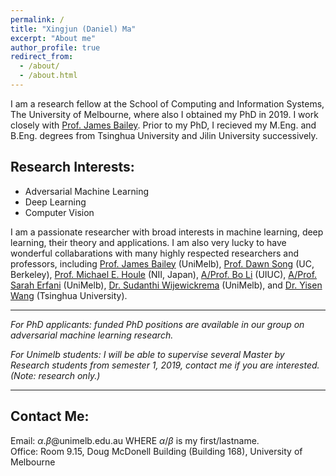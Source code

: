 ```yaml
---
permalink: /
title: "Xingjun (Daniel) Ma"
excerpt: "About me"
author_profile: true
redirect_from: 
  - /about/
  - /about.html
---
```

I am a research fellow at the School of Computing and Information Systems, The University of Melbourne, where also I obtained my PhD in 2019. I work closely with <a href="http://people.eng.unimelb.edu.au/baileyj/" target="_blank">Prof. James Bailey</a>. Prior to my PhD, I recieved my M.Eng. and B.Eng. degrees from Tsinghua University and Jilin University successively.

Research Interests:
------
<ul>
<li> Adversarial Machine Learning </li>
<!--     <ul>
        <li> Information Theory </li>
        <li> Manifold and Intrinsic Dimensionality </li>
    </ul> -->
<li> Deep Learning</li>
<li> Computer Vision</li>
<!--<li> Artificial Intelligence</li>
     <ul>
        <li> Adversarial Attack/Defense </li>
        <li> Learning with Noisy Labels </li>
        <li> Deep Representation Learning </li> 
        <li> Generative Adverarial Networks (GANs) </li>
    </ul> -->
<!-- <li> Applications </li>
    <ul>
        <li> AI in Medical Training </li>      
        <li> Virtual Reality based Surgical Simulation </li>  
    </ul> -->
</ul>

I am a passionate researcher with broad interests in machine learning, deep learning, their theory and applications. I am also very lucky to have wonderful collabarations with many highly respected researchers and professors, including <a href="http://people.eng.unimelb.edu.au/baileyj/" target="_blank">Prof. James Bailey</a> (UniMelb), <a href="https://people.eecs.berkeley.edu/~dawnsong/" target="_blank">Prof. Dawn Song</a> (UC, Berkeley), <a href="http://research.nii.ac.jp/~meh/" target="_blank">Prof. Michael E. Houle</a> (NII, Japan), <a href="http://www.crystal-boli.com/" target="_blank">A/Prof. Bo Li</a> (UIUC), <a href="https://people.eng.unimelb.edu.au/smonazam/" target="_blank">A/Prof. Sarah Erfani</a> (UniMelb), <a href="https://scholar.google.com/citations?user=MjgOHPYAAAAJ&hl=en" target="_blank">Dr. Sudanthi Wijewickrema</a> (UniMelb), and <a href="https://sites.google.com/site/csyisenwang/" target="_blank">Dr. Yisen Wang</a> (Tsinghua University).

------
*For PhD applicants: funded PhD positions are available in our group on adversarial machine learning research.*

*For Unimelb students: I will be able to supervise several Master by Research students from semester 1, 2019, contact me if you are interested. (Note: research only.)*

------
<!---
Professional Activities
------
<ul>
<li> Editorial Board: <a href="https://www.omicsonline.org/journal-clinical-research.php" target="_blank">Journal of Cilinical Research</a> </li>
<li> Editorial Board: </li>
<br/>
<li> PC member for: </li>
    <ul>
        <li> KDD 2019 </li>
    </ul>
<ul> -->

Contact Me:
------
Email: $\alpha$.$\beta$@unimelb.edu.au WHERE $\alpha$/$\beta$ is my first/lastname. <br/>
Office: Room 9.15, Doug McDonell Building (Building 168), University of Melbourne
